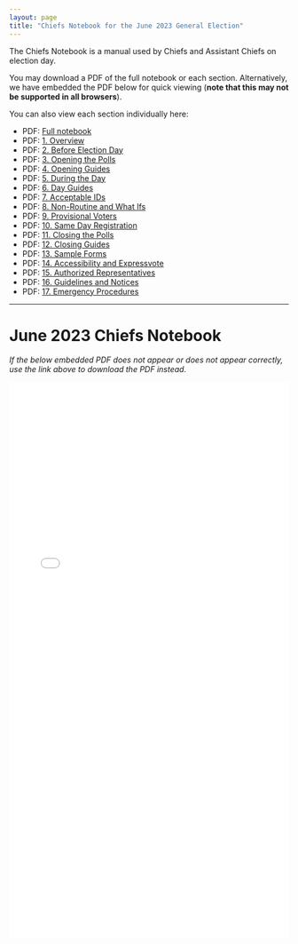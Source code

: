```yaml
---
layout: page
title: "Chiefs Notebook for the June 2023 General Election"
---
```


The Chiefs Notebook is a manual used by Chiefs and Assistant Chiefs on election day.

You may download a PDF of the full notebook or each section. Alternatively, we have embedded the PDF below for quick viewing (**note that this may not be supported in all browsers**).

You can also view each section individually here:
- PDF: [Full notebook](/assets/docs/2023-06-chiefs-notebook.pdf)
- PDF: [1. Overview](/assets/docs/2023-06-chiefs-notebook-01-overview.pdf)
- PDF: [2. Before Election Day](/assets/docs/2023-06-chiefs-notebook-02-before-election-day.pdf)
- PDF: [3. Opening the Polls](/assets/docs/2023-06-chiefs-notebook-03-opening-the-polls.pdf)
- PDF: [4. Opening Guides](/assets/docs/2023-06-chiefs-notebook-04-opening-guides.pdf)
- PDF: [5. During the Day](/assets/docs/2023-06-chiefs-notebook-05-during-the-day.pdf)
- PDF: [6. Day Guides](/assets/docs/2023-06-chiefs-notebook-06-day-guides.pdf)
- PDF: [7. Acceptable IDs](/assets/docs/2023-06-chiefs-notebook-07-acceptable-ids.pdf)
- PDF: [8. Non-Routine and What Ifs](/assets/docs/2023-06-chiefs-notebook-08-non-routine-and-what-ifs.pdf)
- PDF: [9. Provisional Voters](/assets/docs/2023-06-chiefs-notebook-09-provisional-voters.pdf)
- PDF: [10. Same Day Registration](/assets/docs/2023-06-chiefs-notebook-10-same-day-registration.pdf)
- PDF: [11. Closing the Polls](/assets/docs/2023-06-chiefs-notebook-11-closing-the-polls.pdf)
- PDF: [12. Closing Guides](/assets/docs/2023-06-chiefs-notebook-12-closing-guides.pdf)
- PDF: [13. Sample Forms](/assets/docs/2023-06-chiefs-notebook-13-sample-forms.pdf)
- PDF: [14. Accessibility and Expressvote](/assets/docs/2023-06-chiefs-notebook-14-accessibility-and-expressvote.pdf)
- PDF: [15. Authorized Representatives](/assets/docs/2023-06-chiefs-notebook-15-authorized-representatives.pdf)
- PDF: [16. Guidelines and Notices](/assets/docs/2023-06-chiefs-notebook-16-guidelines-and-notices.pdf)
- PDF: [17. Emergency Procedures](/assets/docs/2023-06-chiefs-notebook-17-emergency-procedures.pdf)

---

# June 2023 Chiefs Notebook

*If the below embedded PDF does not appear or does not appear correctly, use the link above to download the PDF instead.*

<embed src="{{ site.url }}{{ site.baseurl }}/assets/docs/2023-06-chiefs-notebook.pdf" type="application/pdf" width="100%" height="1000px" />
